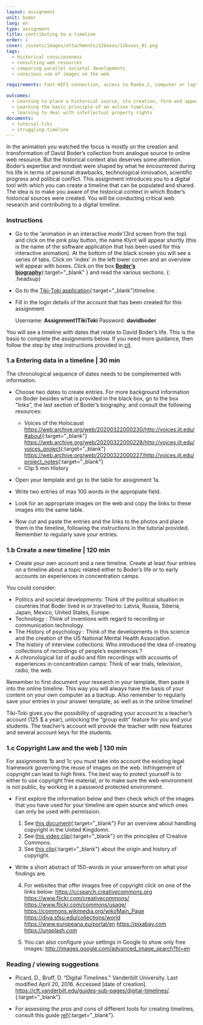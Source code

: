 ```yaml
---
layout: assignment
unit: boder
lang: en
type: assignment
title: contributing to a timeline
order: 1
cover: /assets/images/attachments/12boxes/12boxes_01.png
tags:
  - historical consciousness
  - consulting web resources
  - comparing parallel societal developments
  - conscious use of images on the web

requirements: Fast WIFI connection, access to Ranke.2, computer or laptop, application on laptop or computer to view video, account on Tiki-Toki for timeline.

outcomes:
  - Learning to place a historical source, its creation, form and appearance into a broader societal context
  - Learning the basic principle of an online timeline,
  - learning to deal with intellectual property rights
documents:
  - tutorial-tiki
  - struggling-timeline
---
```


In the animation you watched the focus is mostly on the creation and transformation of David Boder’s collection from analogue source to online web resource. But the historical context also deserves some attention. Boder’s expertise and mindset were shaped by what he encountered during his life in terms of personal drawbacks, technological innovation, scientific progress and political conflict. This assignment introduces you to a digital tool with which you can create a timeline that can be populated and shared. The idea is to make you aware of the historical context in which Boder’s historical sources were created. You will be conducting critical web research and contributing to a digital timeline.

<!-- more -->

<!-- briefing-student -->

### Instructions
<!-- section-contents -->

- Go to the 'animation in an interactive mode'(3rd screen from the top) and click on the pink play button, the name Klynt will appear shortly (this is the name of the software application that has been used for this interactive animation). At the bottom of the black screen you will see a series of tabs. Click on 'index' in the left lower corner and an overview will appear with boxes. Click on the box [**Boder’s biography**](https://ranke2.uni.lu/klynt/en/#Intro){:target="_blank" } and read the various sections.
  {: .headsup}
- Go to the [Tiki-Toki application](https://www.tiki-toki.com/){:target="_blank"}timeline .
- Fill in the login details of the account that has been created for this assignment

    Username: **Assignment1TikiToki**
    Password: **davidboder**

You will see a timeline with dates that relate to David Boder’s life.
This is the basis to complete the assignments below.
If you need more guidance, then follow the step by step instructions provided in [cit](tutorial-tiki).

<!-- section -->

### 1.a Entering data in a timeline | 30 min
<!-- section-contents -->

The chronological sequence of dates needs to be complemented with information. 
- Choose two dates to create entries.
For more background information on Boder besides what is provided in the black box, go to the box "links", the last section of Boder’s biography, and consult the following resources:
  - Voices of the Holocaust
    <https://web.archive.org/web/20200322000230/http://voices.iit.edu/#about>{:target="_blank"}
    <https://web.archive.org/web/20200322000228/http://voices.iit.edu/voices_project>{:target="_blank"}
    <https://web.archive.org/web/20200322000227/http://voices.iit.edu/project_notes>{:target="_blank"}
  - Clip 5 min History

- Open your template and go to the table for assignment 1a.
- Write two entries of max 100 words in the appropiate field.
- Look for an appropriate images on the web and copy the links to these images into the same table.
- Now cut and paste the entries and the links to the photos and place them in the timeline, following the instructions in the tutorial provided.
Remember to regularly save your entries.

<!-- section -->

### 1.b  Create a new timeline | 120 min
<!-- section-contents -->

- Create your own account and a new timeline. Create at least four entries on a timeline about a topic related either to Boder’s life or to early accounts on experiences in concentration camps.

You could consider:
- Politics and societal developments:    Think of the political situation in countries that Boder lived in or travelled to: Latvia, Russia, Siberia, Japan, Mexico, United States, Europe.
- Technology : Think of  inventions with regard to recording or communication technology.
- The History of psychology : Think of the developments in this science and the creation of the US National Mental Health Association.
- The history of interview collections:  Who introduced the idea of creating collections of recordings of people’s experiences ?
- A chronological list of audio and film recordings with accounts of experiences in concentration camps: Think of war trials, television, radio, the web.

Remember to first document your research in your template, then paste it into the online timeline. This way you will always have the basis of your content on your own computer as a backup.
Also remember to regularly save your entries in your answer template, as well as in the online timeline!

Tiki-Toki gives you the possibility of upgrading your account to a teacher’s account (125 $ a year), unlocking the “group edit” feature for you and your students. The teacher’s account will provide the teacher with new features and several account keys for the students.

<!-- section -->

### 1.c  Copyright Law and the web | 130 min
<!-- section-contents -->

For assignments 1b and 1c  you must take into account the existing legal
framework governing the reuse of images on the web.
Infringement of copyright can lead to high fines. The best way to
protect yourself is to either to use copyright free material, or to make sure
the web-environment is not public, by working in a password protected
environment.

- First explore the information below and then check which of the images that you have used for your timeline are
open source and which ones can only be used with permission.

  1. See [this document](https://assets.publishing.service.gov.uk/government/uploads/system/uploads/attachment_data/file/481194/c-notice-201401.pdf){:target="_blank"} For an overview about handling copyright in the United Kingdomn.
  2. See [this video clip](https://youtu.be/1DKm96Ftfko){:target="_blank"} on the principles of Creative Commons.
  3. See [this clip]( https://vimeo.com/36881035){:target="_blank"} about the origin and history of copyright.

- Write a short abstract of 150-words in your answerform on what your findings are. 

  4. For  websites that offer images free of copyright click on one of the links below:
     https://ccsearch.creativecommons.org
     https://www.flickr.com/creativecommons/
     https://www.flickr.com/commons/usage/
     https://commons.wikimedia.org/wiki/Main_Page
     https://diva.sfsu.edu/collections/world
     https://www.europeana.eu/portal/en
     https://pixabay.com
     https://unsplash.com
     
  5. You can also configure your settings in Google to show only free images:
    http://images.google.com/advanced_image_search?hl=en

<!-- section -->

### Reading / viewing suggestions
<!-- section-contents -->

- Picard, D., Bruff, D. “Digital Timelines.” Vanderbilt University. Last modified April 20, 2016. Accessed [date of creation]. https://cft.vanderbilt.edu/guides-sub-pages/digital-timelines/. {:target="_blank"}.

- For assessing the pros and cons of different tools for creating timelines, consult this guide [ref](struggling-timeline){:target="_blank"}.

<!-- briefing-teacher -->
